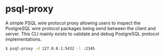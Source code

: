 # psql-proxy

A simple PSQL wire protocol proxy allowing users to inspect the PostgreSQL wire protocol packages being send between the client and server. This CLI mainly exists to validate and debug PostgreSQL protocol implementations.

```bash
$ psql-proxy -d 127.0.0.1:5432 -l :2345
```